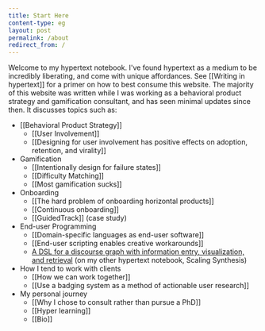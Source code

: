 ```yaml
---
title: Start Here
content-type: eg
layout: post
permalink: /about
redirect_from: /
---
```


Welcome to my hypertext notebook. I've found hypertext as a medium to be incredibly liberating, and come with unique affordances. See [[Writing in hypertext]] for a primer on how to best consume this website. The majority of this website was written while I was working as a behavioral product strategy and gamification consultant, and has seen minimal updates since then. It discusses topics such as:

- [[Behavioral Product Strategy]]
  - [[User Involvement]]
  - [[Designing for user involvement has positive effects on adoption, retention, and virality]]
- Gamification
  - [[Intentionally design for failure states]]
  - [[Difficulty Matching]]
  - [[Most gamification sucks]]
- Onboarding
  - [[The hard problem of onboarding horizontal products]]
  - [[Continuous onboarding]]
  - [[GuidedTrack]] (case study)
- End-user Programming
  - [[Domain-specific languages as end-user software]]
  - [[End-user scripting enables creative workarounds]]
  - [A DSL for a discourse graph with information entry, visualization, and retrieval](https://scalingsynthesis.com/I-A-DSL-for-a-discourse-graph-with-information-entry-visualization-and-retrieval/) (on my other hypertext notebook, Scaling Synthesis)
- How I tend to work with clients
  - [[How we can work together]]
  - [[Use a badging system as a method of actionable user research]]
- My personal journey
  - [[Why I chose to consult rather than pursue a PhD]]
  - [[Hyper learning]]
  - [[Bio]]
